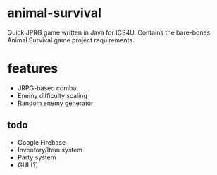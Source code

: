 # animal-survival
Quick JPRG game written in Java for ICS4U. Contains the bare-bones Animal Survival game project requirements.
  
# features
- JRPG-based combat
- Enemy difficulty scaling
- Random enemy generator

## todo
- Google Firebase
- Inventory/Item system
- Party system
- GUI (?)
